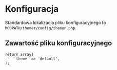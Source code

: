 # Konfiguracja

Standardowa lokalizacja pliku konfiguracyjnego to `MODPATH/themer/config/themer.php`.

## Zawartość pliku konfiguracyjnego

	return array(
		'theme' => 'default',
	);

